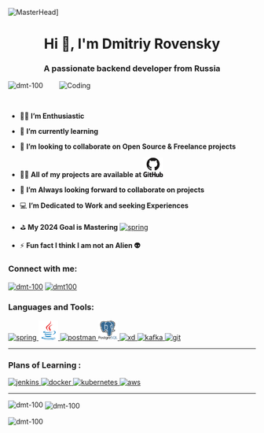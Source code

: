 ![MasterHead](https://i.ibb.co/89C5y2C/devops-tools.png)]

<h1 align="center">Hi 👋, I'm Dmitriy Rovensky</h1>
<h3 align="center">A passionate backend developer from Russia</h3>
<img align="right" alt="Coding" width="400" src="https://cdn.dribbble.com/users/1162077/screenshots/3848914/programmer.gif">
<p align="left"> <img src="https://komarev.com/ghpvc/?username=dmt-100&label=Profile%20views&color=0e75b6&style=flat" alt="dmt-100" /> </p>

<p align="left"> <a href="https://twitter.com/" target="blank"><img src="https://img.shields.io/twitter/follow/?logo=twitter&style=for-the-badge" alt="" /></a> </p>

- 💪🏻 **I’m Enthusiastic**

- 🌱 **I’m currently learning** 

- 👯 **I’m looking to collaborate on Open Source & Freelance projects**

- 👨‍💻 **All of my projects are available at** <a href="https://github.com/dmt-100?tab=repositories" target="_blank" rel="noreferrer"> <img src="https://raw.githubusercontent.com/devicons/devicon/master/icons/github/github-original-wordmark.svg" alt="github" width="40" height="40"/> </a>

- 💞️ **I’m Always looking forward to collaborate on projects**

- 💻 **I’m Dedicated to Work and seeking Experiences**

- ⛳️ **My 2024 Goal is Mastering** <a href="https://spring.io/" target="_blank" rel="noreferrer"> <img src="https://www.vectorlogo.zone/logos/springio/springio-icon.svg" alt="spring" width="40" height="40"/> </a>

- ⚡ **Fun fact I think I am not an Alien 👽**

<h3 align="left">Connect with me:</h3>
<p align="left">
<a href="https://www.leetcode.com/dmt-100" target="blank"><img align="center" src="https://raw.githubusercontent.com/rahuldkjain/github-profile-readme-generator/master/src/images/icons/Social/leet-code.svg" alt="dmt-100" height="30" width="40" /></a>
<a href="https://discord.gg/dmt100" target="blank"><img align="center" src="https://raw.githubusercontent.com/rahuldkjain/github-profile-readme-generator/master/src/images/icons/Social/discord.svg" alt="dmt100" height="30" width="40" /></a>
</p>

<h3 align="left">Languages and Tools:</h3>
<p align="left"> 
<a href="https://spring.io/" target="_blank" rel="noreferrer"> <img src="https://www.vectorlogo.zone/logos/springio/springio-icon.svg" alt="spring" width="40" height="40"/> </a> 
<a href="https://www.java.com" target="_blank" rel="noreferrer"> <img src="https://raw.githubusercontent.com/devicons/devicon/master/icons/java/java-original.svg" alt="java" width="40" height="40"/> </a> 
<a href="https://postman.com" target="_blank" rel="noreferrer"> <img src="https://www.vectorlogo.zone/logos/getpostman/getpostman-icon.svg" alt="postman" width="40" height="40"/>  </a> 
<a href="https://www.postgresql.org" target="_blank" rel="noreferrer"> <img src="https://raw.githubusercontent.com/devicons/devicon/master/icons/postgresql/postgresql-original-wordmark.svg" alt="postgresql" width="40" height="40"/> </a> 
<a href="https://www.atlassian.com/software/jira/" target="_blank"> <img src="https://www.vectorlogo.zone/logos/atlassian_jira/atlassian_jira-icon.svg" alt="xd" width="40" height="40"/> </a> 
<a href="https://kafka.apache.org/" target="_blank" rel="noreferrer"> <img src="https://www.vectorlogo.zone/logos/apache_kafka/apache_kafka-icon.svg" alt="kafka" width="40" height="40"/> </a> 
<a href="https://git-scm.com/" target="_blank" rel="noreferrer"> <img src="https://www.vectorlogo.zone/logos/git-scm/git-scm-icon.svg" alt="git" width="40" height="40"/> </a> 
</p>
<hr>
<h3 align="left"> Plans of Learning :</h3>
  <a href="https://www.jenkins.io" target="_blank" rel="noreferrer"> <img src="https://www.vectorlogo.zone/logos/jenkins/jenkins-icon.svg" alt="jenkins" width="40" height="40" /> </a>
  <a href="https://hub.docker.com" target="_blank" rel="noreferrer"> <img src="https://www.vectorlogo.zone/logos/docker/docker-icon.svg" alt="docker" width="40" height="40"/> </a> 
  <a href="https://kubernetes.io" target="_blank" rel="noreferrer"> <img src="https://www.vectorlogo.zone/logos/kubernetes/kubernetes-icon.svg" alt="kubernetes" width="40" height="40"/> </a>
  <a href="https://aws.amazon.com" target="_blank" rel="noreferrer"> <img src="https://www.vectorlogo.zone/logos/amazon_aws/amazon_aws-ar21.svg" alt="aws" width="60" height="40"/> </a>
<hr>
<p><img align="left" src="https://github-readme-stats.vercel.app/api/top-langs?username=dmt-100&show_icons=true&locale=en&layout=compact" alt="dmt-100" /></p>

<p>&nbsp;<img align="center" src="https://github-readme-stats.vercel.app/api?username=dmt-100&show_icons=true&locale=en" alt="dmt-100" /></p>

<p><img align="center" src="https://github-readme-streak-stats.herokuapp.com/?user=dmt-100&" alt="dmt-100" /></p>
